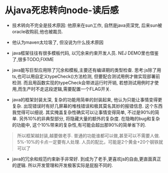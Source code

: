 # 从java死忠转向node-读后感

* 技术转向不完全是技术原因: 他原来在sun工作, 自然是java资深党, 后来sun被oracle收购前,他也被裁员. 

* 他认为maven太垃圾了, 但没说为什么技术原因

* java框架往往有很多模板代码, 以冗余来约束开发人员. NEJ DEMO里也借鉴了,很多TODO,FIXME

* java能写巨型应用除了冗余和模板,主要还有编译期的类型检查. 思考:js除了用ts,也可以用自定义typeCheck()方法检测, 但要配合测试用例才做实现部署前检测. 而且用函数实现的typeCheck会带进运行时开销, 若想测试用例时才使用,而生产时不走这段逻辑,需要配置一个FLAG开关.

* java的框架封装太深, 复杂的功能用简单的封装起来, 他认为只能让事情变得更复杂. 出现错误时有好几屏幕的堆栈错误和极其莫名其妙的报错信息.  这个东西我觉得可以细说. 其实掩盖复杂性确实可以让事情变得简单, 不过是90%的简单. 另外10%的非典型部分, 将隐藏大量的额外的复杂度. 在隐晦的bug和复杂的功能中, 这个10%带来的复杂性,有可能会超出那90%的简单省下的. 

> 所以框架越封装,越要做老手. 普通的功能谁都可以做,甚至可以不需要人做. 5%-10%的卡点一定要有人处理. 人员的配比，可能是2个黄金+20个钢铁就可以了

* java的冗余和规范约束新手非常好. 到成为了老手,更喜欢js的自由,更直面真正的逻辑. 所以开发管理和开发极客实际是屁股不同的.